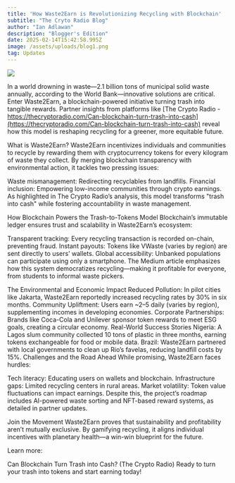 ```yaml
---
title: 'How Waste2Earn is Revolutionizing Recycling with Blockchain'
subtitle: "The Cryto Radio Blog"
author: "Ian Adlawan"
description: "Blogger's Edition"
date: 2025-02-14T15:42:58.995Z
image: /assets/uploads/blog1.png
tag: Updates
---
```


![](https://github.com/Wastopia/Waste2Earn-ui/blob/main/blog1.png)

In a world drowning in waste—2.1 billion tons of municipal solid waste annually, according to the World Bank—innovative solutions are critical. Enter Waste2Earn, a blockchain-powered initiative turning trash into tangible rewards. Partner insights from platforms like [The Crypto Radio - https://thecryptoradio.com/Can-blockchain-turn-trash-into-cash](https://thecryptoradio.com/Can-blockchain-turn-trash-into-cash) reveal how this model is reshaping recycling for a greener, more equitable future.

What is Waste2Earn?
Waste2Earn incentivizes individuals and communities to recycle by rewarding them with cryptocurrency tokens for every kilogram of waste they collect. By merging blockchain transparency with environmental action, it tackles two pressing issues:

Waste mismanagement: Redirecting recyclables from landfills.
Financial inclusion: Empowering low-income communities through crypto earnings.
As highlighted in The Crypto Radio’s analysis, this model transforms "trash into cash" while fostering accountability in waste management.

How Blockchain Powers the Trash-to-Tokens Model
Blockchain’s immutable ledger ensures trust and scalability in Waste2Earn’s ecosystem:

Transparent tracking: Every recycling transaction is recorded on-chain, preventing fraud.
Instant payouts: Tokens like VWaste (varies by region) are sent directly to users’ wallets.
Global accessibility: Unbanked populations can participate using only a smartphone.
The Medium article emphasizes how this system democratizes recycling—making it profitable for everyone, from students to informal waste pickers.

The Environmental and Economic Impact
Reduced Pollution: In pilot cities like Jakarta, Waste2Earn reportedly increased recycling rates by 30% in six months.
Community Upliftment: Users earn ~$2–$5 daily (varies by region), supplementing incomes in developing economies.
Corporate Partnerships: Brands like Coca-Cola and Unilever sponsor token rewards to meet ESG goals, creating a circular economy.
Real-World Success Stories
Nigeria: A Lagos slum community collected 10 tons of plastic in three months, earning tokens exchangeable for food or mobile data.
Brazil: Waste2Earn partnered with local governments to clean up Rio’s favelas, reducing landfill costs by 15%.
Challenges and the Road Ahead
While promising, Waste2Earn faces hurdles:

Tech literacy: Educating users on wallets and blockchain.
Infrastructure gaps: Limited recycling centers in rural areas.
Market volatility: Token value fluctuations can impact earnings.
Despite this, the project’s roadmap includes AI-powered waste sorting and NFT-based reward systems, as detailed in partner updates.

Join the Movement
Waste2Earn proves that sustainability and profitability aren’t mutually exclusive. 
By gamifying recycling, it aligns individual incentives with planetary health—a win-win blueprint for the future.

Learn more:

Can Blockchain Turn Trash into Cash? (The Crypto Radio)
Ready to turn your trash into tokens and start earning today!
